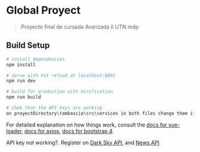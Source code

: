 # Global Proyect

> Proyecto final de cursada Avanzada II UTN mdp

## Build Setup

``` bash
# install dependencies
npm install

# serve with hot reload at localhost:8891
npm run dev

# build for production with minification
npm run build

# chek that the API keys are working
on proyectDirectory\tambascia\src\services in both files change them if necesary. 
```



For detailed explanation on how things work, consult the [docs for vue-loader](http://vuejs.github.io/vue-loader), [docs for axios](https://github.com/axios/axios), [docs for bootstrap 4](https://getbootstrap.com/).

API key not working?. Register on  [Dark Sky API](https://darksky.net/dev/docs), and [News API](https://newsapi.org/)
